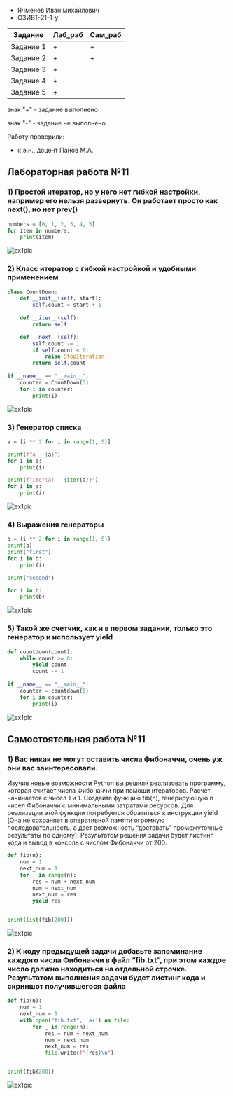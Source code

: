 - Ячменев Иван михайлович
- ОЗИВТ-21-1-у

| Задание | Лаб_раб | Сам_раб |
| ------ | ------ | ------ |
| Задание 1 | + | + |
| Задание 2 | + | + |
| Задание 3 | + |
| Задание 4 | + |
| Задание 5 | + |


знак "+" - задание выполнено

знак "-" - задание не выполнено

Работу проверили:
- к.э.н., доцент Панов М.А.


## Лабораторная работа №11

### 1) Простой итератор, но у него нет гибкой настройки, например его нельзя развернуть. Он работает просто как next(), но нет prev()

```python
numbers = [0, 1, 2, 3, 4, 5]
for item in numbers:
    print(item)
```

![ex1pic](https://github.com/RRelaxeDD/python_school_tasks/blob/theme_11/pic/lab/ex1.png)

### 2) Класс итератор с гибкой настройкой и удобными применением


```python
class CountDown:
    def __init__(self, start):
        self.count = start + 1
    
    def __iter__(self):
        return self

    def __next__(self):
        self.count -= 1
        if self.count < 0:
            raise StopIteration
        return self.count
    
if __name__ == "__main__":
    counter = CountDown(5)
    for i in counter:
        print(i)
```

![ex1pic](https://github.com/RRelaxeDD/python_school_tasks/blob/theme_11/pic/lab/ex2.png)

### 3) Генератор списка


```python
a = [i ** 2 for i in range(1, 5)]

print(f"a - {a}")
for i in a:
    print(i)

print(f"iter(a) - {iter(a)}")
for i in a:
    print(i)
```

![ex1pic](https://github.com/RRelaxeDD/python_school_tasks/blob/theme_11/pic/lab/ex3.png)

### 4) Выражения генераторы


```python
b = (i ** 2 for i in range(1, 5))
print(b)
print("first")
for i in b:
    print(i)

print("second")

for i in b:
    print(b)
```

![ex1pic](https://github.com/RRelaxeDD/python_school_tasks/blob/theme_11/pic/lab/ex4.png)

### 5) Такой же счетчик, как и в первом задании, только это генератор и использует yield


```python
def countdown(count):
    while count >= 0:
        yield count
        count -= 1
    
if __name__ == "__main__":
    counter = countdown(5)
    for i in counter:
        print(i)
```

![ex1pic](https://github.com/RRelaxeDD/python_school_tasks/blob/theme_11/pic/lab/ex5.png)



## Самостоятельная работа №11


### 1) Вас никак не могут оставить числа Фибоначчи, очень уж они вас заинтересовали. 

Изучив новые возможности Python вы решили реализовать программу, которая считает числа Фибоначчи при помощи итераторов. Расчет начинается с чисел 1 и 1. Создайте функцию fib(n), генерирующую n чисел Фибоначчи с минимальными затратами ресурсов. Для реализации этой функции потребуется обратиться к инструкции yield (Она не сохраняет в оперативной памяти огромную последовательность, а дает возможность “доставать” промежуточные результаты по одному). Результатом решения задачи будет листинг кода и вывод в консоль с числом Фибоначчи от 200.


```python
def fib(n):
    num = 1
    next_num = 1
    for _ in range(n):
        res = num + next_num
        num = next_num
        next_num = res
        yield res


print(list(fib(200)))
```

![ex1pic](https://github.com/RRelaxeDD/python_school_tasks/blob/theme_11/pic/praktika/ex1.png)

### 2) К коду предыдущей задачи добавьте запоминание каждого числа Фибоначчи в файл “fib.txt”, при этом каждое число должно находиться на отдельной строчке. Результатом выполнения задачи будет листинг кода и скриншот получившегося файла


```python
def fib(n):
    num = 1
    next_num = 1
    with open("fib.txt", 'a+') as file:
        for _ in range(n):
            res = num + next_num
            num = next_num
            next_num = res
            file.write(f"{res}\n")


print(fib(200))
```

![ex1pic](https://github.com/RRelaxeDD/python_school_tasks/blob/theme_11/pic/praktika/ex2.png)
